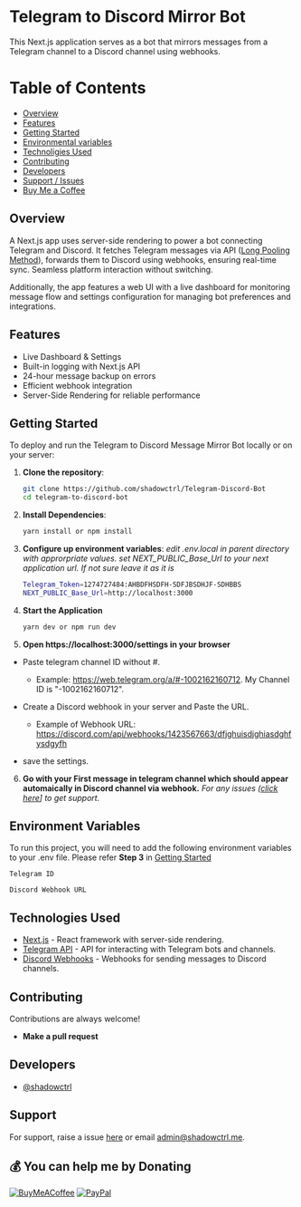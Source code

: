 # Telegram to Discord Mirror Bot

This Next.js application serves as a bot that mirrors messages from a Telegram channel to a Discord channel using webhooks.

# Table of Contents

- [Overview](#overview)
- [Features](#features)
- [Getting Started](#getting-started)
- [Environmental variables](#environment-variables)
- [Technoligies Used](#technologies-used)
- [Contributing](#contributing)
- [Developers](#developers)
- [Support / Issues](#support)
- [Buy Me a Coffee](#-you-can-help-me-by-donating)

## Overview

A Next.js app uses server-side rendering to power a bot connecting Telegram and Discord. It fetches Telegram messages via API ([Long Pooling Method](https://en.wikipedia.org/wiki/Push_technology#Long_polling)), forwards them to Discord using webhooks, ensuring real-time sync. Seamless platform interaction without switching.

Additionally, the app features a web UI with a live dashboard for monitoring message flow and settings configuration for managing bot preferences and integrations.

## Features

- Live Dashboard & Settings
- Built-in logging with Next.js API
- 24-hour message backup on errors
- Efficient webhook integration
- Server-Side Rendering for reliable performance

## Getting Started

To deploy and run the Telegram to Discord Message Mirror Bot locally or on your server:

1. **Clone the repository**:

   ```bash
   git clone https://github.com/shadowctrl/Telegram-Discord-Bot
   cd telegram-to-discord-bot

   ```

2. **Install Dependencies**:

   ```bash
   yarn install or npm install

   ```

3. **Configure up environment variables**:
   _edit .env.local in parent directory with approrpriate values. set NEXT_PUBLIC_Base_Url to your next application url. If not sure leave it as it is_

   ```bash
   Telegram_Token=1274727484:AHBDFHSDFH-SDFJBSDHJF-SDHBBS
   NEXT_PUBLIC_Base_Url=http://localhost:3000

   ```

4. **Start the Application**

   ```bash
   yarn dev or npm run dev

   ```

5. **Open https://localhost:3000/settings in your browser**

- Paste telegram channel ID without #.

  - Example: https://web.telegram.org/a/#-1002162160712. My Channel ID is "-1002162160712".

- Create a Discord webhook in your server and Paste the URL.
  - Example of Webhook URL: https://discord.com/api/webhooks/1423567663/dfjghuisdjghiasdghfysdgyfh
- save the settings.

6. **Go with your First message in telegram channel which should appear automaically in Discord channel via webhook.** _For any issues ([click here](https://github.com/shadowctrl/Telegram-Discord-Bot/issues)] to get support._

## Environment Variables

To run this project, you will need to add the following environment variables to your .env file. Please refer **Step 3** in [Getting Started](#getting-started)

`Telegram ID`

`Discord Webhook URL`

## Technologies Used

- [Next.js](https://nextjs.org/) - React framework with server-side rendering.
- [Telegram API](https://core.telegram.org/bots/api) - API for interacting with Telegram bots and channels.
- [Discord Webhooks](https://discord.com/developers/docs/resources/webhook) - Webhooks for sending messages to Discord channels.

## Contributing

Contributions are always welcome!

- **Make a pull request**

## Developers

- [@shadowctrl](https://www.github.com/shadowtrl)

## Support

For support, raise a issue [here](https://github.com/shadowctrl/Telegram-Discord-Bot/issues) or email admin@shadowctrl.me.

## 💰 You can help me by Donating

[![BuyMeACoffee](https://img.shields.io/badge/Buy%20Me%20a%20Coffee-ffdd00?style=for-the-badge&logo=buy-me-a-coffee&logoColor=black)](https://buymeacoffee.com/shadowctrl) [![PayPal](https://img.shields.io/badge/PayPal-00457C?style=for-the-badge&logo=paypal&logoColor=white)](https://paypal.me/shadowctrl)
